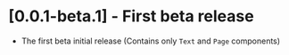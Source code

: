 # [0.0.1-beta.1] - First beta release

* The first beta initial release (Contains only `Text` and `Page` components)
